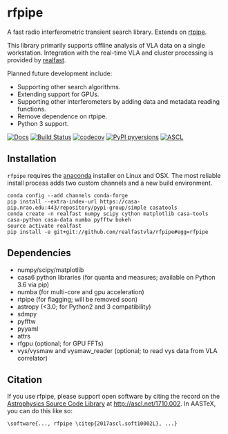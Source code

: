 # rfpipe

A fast radio interferometric transient search library. Extends on [rtpipe](http://github.com/caseyjlaw/rtpipe).

This library primarily supports offline analysis of VLA data on a single workstation. Integration with the real-time VLA and cluster processing is provided by [realfast](http://github.com/realfastvla/realfast).

Planned future development include:
- Supporting other search algorithms.
- Extending support for GPUs.
- Supporting other interferometers by adding data and metadata reading functions.
- Remove dependence on rtpipe.
- Python 3 support.

[![Docs](https://img.shields.io/badge/Made%20with-Sphinx-1f425f.svg)](https://realfastvla.github.io/rfpipe)
[![Build Status](https://travis-ci.org/realfastvla/rfpipe.svg?branch=master)](https://travis-ci.org/realfastvla/rfpipe)
[![codecov](https://codecov.io/gh/realfastvla/rfpipe/branch/master/graph/badge.svg)](https://codecov.io/gh/realfastvla/rfpipe)
[![PyPI pyversions](https://img.shields.io/pypi/pyversions/ansicolortags.svg)](https://pypi.python.org/pypi/rfpipe/)
[![ASCL](https://img.shields.io/badge/ascl-1710.002-blue.svg?colorB=262255)](https://ascl.net/1710.002)

## Installation

`rfpipe` requires the [anaconda](http://anaconda.com) installer on Linux and OSX. The most reliable install process adds two custom channels and a new build environment.

```
conda config --add channels conda-forge
pip install --extra-index-url https://casa-pip.nrao.edu:443/repository/pypi-group/simple casatools
conda create -n realfast numpy scipy cython matplotlib casa-tools casa-python casa-data numba pyfftw bokeh
source activate realfast
pip install -e git+git://github.com/realfastvla/rfpipe#egg=rfpipe
```

## Dependencies

- numpy/scipy/matplotlib
- casa6 python libraries (for quanta and measures; available on Python 3.6 via pip)
- numba (for multi-core and gpu acceleration)
- rtpipe (for flagging; will be removed soon)
- astropy (<3.0; for Python2 and 3 compatibility)
- sdmpy
- pyfftw
- pyyaml
- attrs
- rfgpu (optional; for GPU FFTs)
- vys/vysmaw and vysmaw_reader (optional; to read vys data from VLA correlator)

## Citation
If you use rfpipe, please support open software by citing the record on the [Astrophysics Source Code Library](ascl.net) at http://ascl.net/1710.002. In AASTeX, you can do this like so:
```
\software{..., rfpipe \citep{2017ascl.soft10002L}, ...}
```
